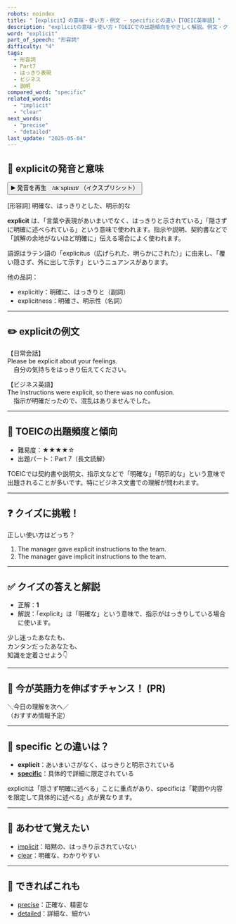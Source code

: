```yaml
---
robots: noindex
title: "【explicit】の意味・使い方・例文 ― specificとの違い【TOEIC英単語】"
description: "explicitの意味・使い方・TOEICでの出題傾向をやさしく解説。例文・クイズ付きでspecificとの違いもわかりやすく学べます。"
word: "explicit"
part_of_speech: "形容詞"
difficulty: "4"
tags:
  - 形容詞
  - Part7
  - はっきり表現
  - ビジネス
  - 説明
compared_word: "specific"
related_words:
  - "implicit"
  - "clear"
next_words:
  - "precise"
  - "detailed"
last_update: "2025-05-04"
---
```


## 🔰 explicitの発音と意味

<button class="play-audio" onclick="playTTS('explicit')">
  <span class="play-audio-main">
    ▶️ 発音を再生　/ɪkˈsplɪsɪt/
  </span>
  <span class="play-audio-sub">
    （イクスプリシット）
  </span>
</button>

[形容詞] 明確な、はっきりとした、明示的な

**explicit** は、「言葉や表現があいまいでなく、はっきりと示されている」「隠さずに明確に述べられている」という意味で使われます。指示や説明、契約書などで「誤解の余地がないほど明確に」伝える場合によく使われます。

語源はラテン語の「explicitus（広げられた、明らかにされた）」に由来し、「覆い隠さず、外に出して示す」というニュアンスがあります。

他の品詞：  
- explicitly：明確に、はっきりと（副詞）
- explicitness：明確さ、明示性（名詞）

---

## ✏️ explicitの例文

【日常会話】  
Please be explicit about your feelings.  
　自分の気持ちをはっきり伝えてください。

【ビジネス英語】  
The instructions were explicit, so there was no confusion.  
　指示が明確だったので、混乱はありませんでした。

---

## 🎯 TOEICの出題頻度と傾向

- 難易度：★★★★☆
- 出題パート：Part 7（長文読解）

TOEICでは契約書や説明文、指示文などで「明確な」「明示的な」という意味で出題されることが多いです。特にビジネス文書での理解が問われます。

---

## ❓ クイズに挑戦！

正しい使い方はどっち？

1. The manager gave explicit instructions to the team.  
2. The manager gave implicit instructions to the team.

---

## ✅ クイズの答えと解説

- 正解：**1**
- 解説：「explicit」は「明確な」という意味で、指示がはっきりしている場合に使います。

少し迷ったあなたも、  
カンタンだったあなたも、  
知識を定着させよう👇️

---

## 🚀 今が英語力を伸ばすチャンス！ (PR)

<div class="info-center">
＼今日の理解を次へ／<br>  
（おすすめ情報予定）
</div>

---

## 🤔  specific との違いは？

- **explicit**：あいまいさがなく、はっきりと明示されている
- **[specific](/word/specific)**：具体的で詳細に限定されている

explicitは「隠さず明確に述べる」ことに重点があり、specificは「範囲や内容を限定して具体的に述べる」点が異なります。

---

## 🧩 あわせて覚えたい

- [implicit](/word/implicit)：暗黙の、はっきり示されていない
- [clear](/word/clear)：明確な、わかりやすい

---

## 📖 できればこれも

- [precise](/word/precise)：正確な、精密な
- [detailed](/word/detailed)：詳細な、細かい

<!-- cvid: aid10_bid45 -->
